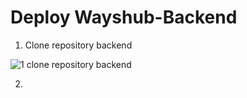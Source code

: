 # Deploy Wayshub-Backend

1. Clone repository backend

![1  clone repository backend](https://github.com/user-attachments/assets/a6ae3a3f-148e-464c-9b9f-c2a1a0c68ab2)

2. 
